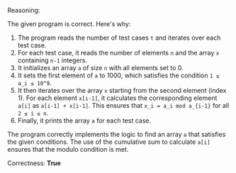 Reasoning:

The given program is correct. Here's why:

1. The program reads the number of test cases `t` and iterates over each test case.
2. For each test case, it reads the number of elements `n` and the array `x` containing `n-1` integers.
3. It initializes an array `a` of size `n` with all elements set to 0.
4. It sets the first element of `a` to 1000, which satisfies the condition `1 ≤ a_i ≤ 10^9`.
5. It then iterates over the array `x` starting from the second element (index 1). For each element `x[i-1]`, it calculates the corresponding element `a[i]` as `a[i-1] + x[i-1]`. This ensures that `x_i = a_i mod a_{i-1}` for all `2 ≤ i ≤ n`.
6. Finally, it prints the array `a` for each test case.

The program correctly implements the logic to find an array `a` that satisfies the given conditions. The use of the cumulative sum to calculate `a[i]` ensures that the modulo condition is met.

Correctness: **True**